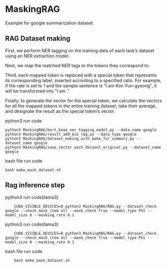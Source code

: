# MaskingRAG

Example for google summarization dataset.

## RAG Dataset making
First, we perform NER tagging on the training data of each task’s dataset using an NER extraction model.

Next, we map the matched NER tags to the tokens they correspond to.

Third, each mapped token is replaced with a special token that represents its corresponding label, inserted according to a specified ratio. For example, if the rate is set to 1 and the sample sentence is "I am Kim Yun-gyeong", it will be transformed into "I am <PER>."

Finally, to generate the vector for the special token, we calculate the vectors for all the mapped tokens in the entire training dataset, take their average, and designate the result as the special token’s vector.

python3 run code

    python3 MaskingRAG/bert_base_ner_tagging_model.py --data_name google
    python3 MaskingRAG/result_add_bio_tag.py --data_type google
    python3 MaskingRAG/dataset_making_with_make_for_summary.py --dataset_name google
    python3 MaskingRAG/save_vector_each_dataset_original.py --dataset_name google
    
bash file run code

    bash make_mask_dataset.sh


## Rag inference step
python3 run code(llama3)

        CUDA_VISIBLE_DEVICES=0 python3 MaskingRAG/RAG.py --dataset_check google --check_mask_item all --mask_check True --model_type Phi --model_size 8 --masking_rate 0.1

python3 run code(llama3)

        CUDA_VISIBLE_DEVICES=0 python3 MaskingRAG/RAG.py --dataset_check google --check_mask_item all --mask_check True --model_type Phi --model_size 8 --masking_rate 0.1

bash file run code

        bash make_mask_dataset.sh
